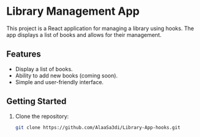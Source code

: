 # Library Management App

This project is a React application for managing a library using hooks. The app displays a list of books and allows for their management.

## Features

- Display a list of books.
- Ability to add new books (coming soon).
- Simple and user-friendly interface.

## Getting Started

1. Clone the repository:
   ```bash
   git clone https://github.com/AlaaSa3di/Library-App-hooks.git